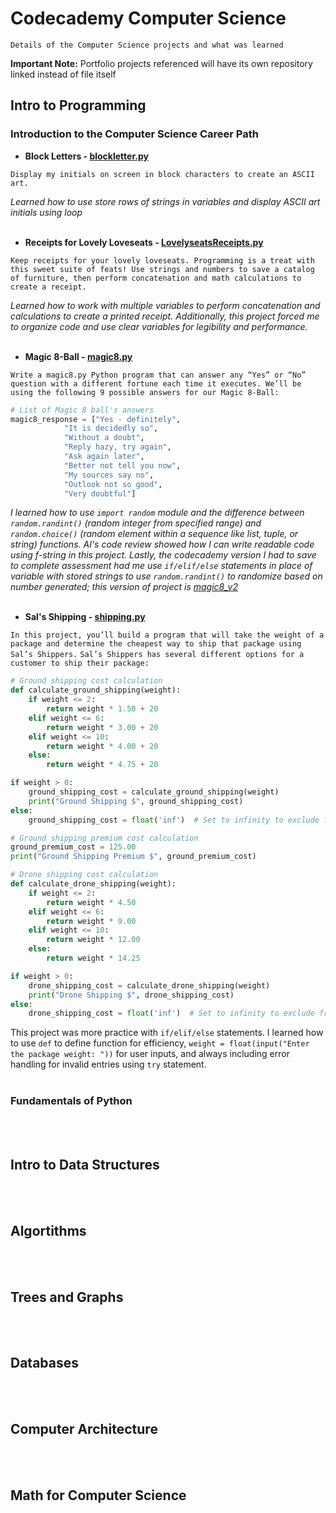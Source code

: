 # Codecademy Computer Science 
`Details of the Computer Science projects and what was learned`

**Important Note:** Portfolio projects referenced will have its own repository linked instead of file itself

## Intro to Programming

### Introduction to the Computer Science Career Path
- **Block Letters - [blockletter.py](https://github.com/lev2pr0/codecademy-computerscience-projects/blob/main/blockletter.py)**

`Display my initials on screen in block characters to create an ASCII art.`

*Learned how to use store rows of strings in variables and display ASCII art initials using loop*
<br><br/>
- **Receipts for Lovely Loveseats - [LovelyseatsReceipts.py](https://github.com/lev2pr0/codecademy-computerscience-projects/blob/main/LovelyseatsReceipts.py)**
  
`Keep receipts for your lovely loveseats. Programming is a treat with this sweet suite of feats! Use strings and numbers to save a catalog of furniture, then perform concatenation and math calculations to create a receipt.`

*Learned how to work with multiple variables to perform concatenation and calculations to create a printed receipt. Additionally, this project forced me to organize code and use clear variables for legibility and performance.*
<br><br/>
- **Magic 8-Ball - [magic8.py](https://github.com/lev2pr0/codecademy-computerscience-projects/blob/main/magic8.py)**
  
`Write a magic8.py Python program that can answer any “Yes” or “No” question with a different fortune each time it executes. We’ll be using the following 9 possible answers for our Magic 8-Ball:`

```python
# List of Magic 8 ball's answers
magic8_response = ["Yes - definitely",
            "It is decidedly so",
            "Without a doubt",
            "Reply hazy, try again",
            "Ask again later",
            "Better not tell you now",
            "My sources say no",
            "Outlook not so good",
            "Very doubtful"]
```
*I learned how to use ```import random``` module and the difference between ```random.randint()``` (random integer from specified range) and ```random.choice()``` (random element within a sequence like list, tuple, or string) functions. AI's code review showed how I can write readable code using f-string in this project. Lastly, the codecademy version I had to save to complete assessment had me use ```if/elif/else``` statements in place of variable with stored strings to use ```random.randint()``` to randomize based on number generated; this version of project is [magic8_v2](https://github.com/lev2pr0/codecademy-computerscience-projects/blob/main/magic8_v2.py)*
<br><br/>
- **Sal's Shipping - [shipping.py](https://github.com/lev2pr0/codecademy-computerscience-projects/blob/main/shipping.py)**

`In this project, you’ll build a program that will take the weight of a package and determine the cheapest way to ship that package using Sal’s Shippers.`
`Sal’s Shippers has several different options for a customer to ship their package:`

```python
# Ground shipping cost calculation
def calculate_ground_shipping(weight):
    if weight <= 2:
        return weight * 1.50 + 20
    elif weight <= 6:
        return weight * 3.00 + 20
    elif weight <= 10:
        return weight * 4.00 + 20
    else:
        return weight * 4.75 + 20

if weight > 0:
    ground_shipping_cost = calculate_ground_shipping(weight)
    print("Ground Shipping $", ground_shipping_cost)
else:
    ground_shipping_cost = float('inf')  # Set to infinity to exclude from comparison

# Ground shipping premium cost calculation
ground_premium_cost = 125.00
print("Ground Shipping Premium $", ground_premium_cost)

# Drone shipping cost calculation
def calculate_drone_shipping(weight):
    if weight <= 2:
        return weight * 4.50
    elif weight <= 6:
        return weight * 9.00
    elif weight <= 10:
        return weight * 12.00
    else:
        return weight * 14.25

if weight > 0:
    drone_shipping_cost = calculate_drone_shipping(weight)
    print("Drone Shipping $", drone_shipping_cost)
else:
    drone_shipping_cost = float('inf')  # Set to infinity to exclude from comparison
```

This project was more practice with ```if/elif/else``` statements. I learned how to use ```def``` to define function for efficiency, ```weight = float(input("Enter the package weight: "))``` for user inputs, and always including error handling for invalid entries using ```try``` statement.
<br><br/>

### Fundamentals of Python

<br><br/>
## Intro to Data Structures

<br><br/>
## Algortithms 

<br><br/>
## Trees and Graphs

<br><br/>
## Databases

<br><br/>
## Computer Architecture 

<br><br/>
## Math for Computer Science


